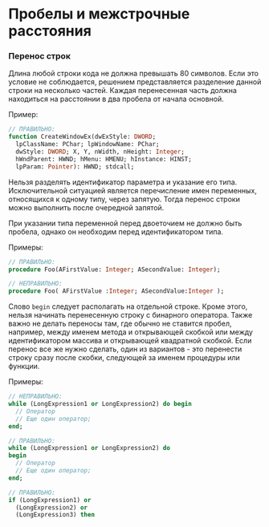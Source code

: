 # Пробелы и межстрочные расстояния

### Перенос строк

Длина любой строки кода не должна превышать 80 символов. Если это условие не соблюдается, решением представляется разделение данной строки на несколько частей. Каждая перенесенная часть должна находиться на расстоянии в два пробела от начала основной.

Пример:

```Pascal
// ПРАВИЛЬНО:
function CreateWindowEx(dwExStyle: DWORD; 
  lpClassName: PChar; lpWindowName: PChar; 
  dwStyle: DWORD; X, Y, nWidth, nHeight: Integer;
  hWndParent: HWND; hMenu: HMENU; hInstance: HINST; 
  lpParam: Pointer): HWND; stdcall;
```

Нельзя разделять идентификатор параметра и указание его типа. Исключительной ситуацией является перечисление имен переменных, относящихся к одному типу, через запятую. Тогда перенос строки можно выполнить после очередной запятой.

При указании типа переменной перед двоеточием не должно быть пробела, однако он необходим перед идентификатором типа.

Примеры:

```Pascal
// ПРАВИЛЬНО:
procedure Foo(AFirstValue: Integer; ASecondValue: Integer);

// НЕПРАВИЛЬНО:
procedure Foo( AFirstValue :Integer; ASecondValue:Integer );
```

Слово `begin` следует располагать на отдельной строке. Кроме этого, нельзя начинать перенесенную строку с бинарного оператора. Также важно не делать переносы там, где обычно не ставится пробел, например, между именем метода и открывающей скобкой или между идентификатором массива и открывающей квадратной скобкой. Если перенос все же нужно сделать, один из вариантов - это перенести строку сразу после скобки, следующей за именем процедуры или функции.

Примеры:

```Pascal
// НЕПРАВИЛЬНО:
while (LongExpression1 or LongExpression2) do begin
  // Оператор
  // Еще один оператор;
end;
```

```Pascal
// ПРАВИЛЬНО:
while (LongExpression1 or LongExpression2) do 
begin
  // Оператор
  // Еще один оператор;
end;
```

```Pascal
// ПРАВИЛЬНО:
if (LongExpression1) or 
  (LongExpression2) or 
  (LongExpression3) then
```



